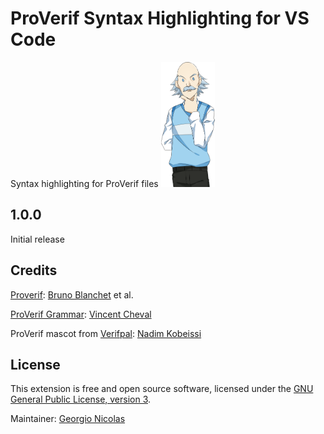 # ProVerif Syntax Highlighting for VS Code

Syntax highlighting for ProVerif files
<img src="img/proverif.png" height="200"/>

## 1.0.0

Initial release

## Credits

[Proverif](https://prosecco.gforge.inria.fr/personal/bblanche/proverif/): [Bruno Blanchet](https://prosecco.gforge.inria.fr/personal/bblanche/) et al.

[ProVerif Grammar](https://github.com/VincentCheval/language-proverif/blob/master/grammars/proverif.cson): [Vincent Cheval](https://prosecco.gforge.inria.fr/personal/vcheval/)

ProVerif mascot from [Verifpal](https://verifpal.com): [Nadim Kobeissi](https://nadim.computer/)

## License

This extension is free and open source software, licensed under the [GNU General Public License, version 3](https://www.gnu.org/licenses/gpl-3.0.en.html).

Maintainer: [Georgio Nicolas](https://georgio.xyz)
